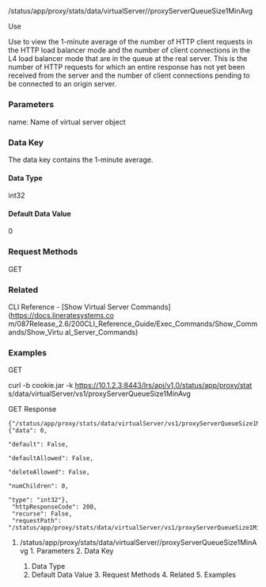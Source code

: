 ##
/status/app/proxy/stats/data/virtualServer/<name>/proxyServerQueueSize1MinAvg

Use

Use to view the 1-minute average of the number of HTTP client requests in the
HTTP load balancer mode and the number of client connections in the L4 load
balancer mode that are in the queue at the real server. This is the number of
HTTP requests for which an entire response has not yet been received from the
server and the number of client connections pending to be connected to an
origin server.

### Parameters

name: Name of virtual server object

### Data Key

The data key contains the 1-minute average.

#### Data Type

int32

#### Default Data Value

0

### Request Methods

GET

### Related

CLI Reference - [Show Virtual Server Commands](https://docs.lineratesystems.co
m/087Release_2.6/200CLI_Reference_Guide/Exec_Commands/Show_Commands/Show_Virtu
al_Server_Commands)

### Examples

GET

curl -b cookie.jar -k https://10.1.2.3:8443/lrs/api/v1.0/status/app/proxy/stat
s/data/virtualServer/vs1/proxyServerQueueSize1MinAvg

GET Response

    
    
    {"/status/app/proxy/stats/data/virtualServer/vs1/proxyServerQueueSize1MinAvg": {"data": 0,
                                                                                       "default": False,
                                                                                       "defaultAllowed": False,
                                                                                       "deleteAllowed": False,
                                                                                       "numChildren": 0,
                                                                                       "type": "int32"},
     "httpResponseCode": 200,
     "recurse": False,
     "requestPath": "/status/app/proxy/stats/data/virtualServer/vs1/proxyServerQueueSize1MinAvg"}
    

  1. /status/app/proxy/stats/data/virtualServer/<name>/proxyServerQueueSize1MinAvg
    1. Parameters
    2. Data Key
      1. Data Type
      2. Default Data Value
    3. Request Methods
    4. Related
    5. Examples

